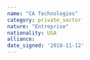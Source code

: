 ```yaml
---
name: "CA Technologies"
category: private_sector
nature: "Entreprise"
nationality: USA
alliance: 
date_signed: '2018-11-12'
---
```

    